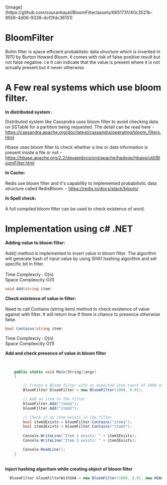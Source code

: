 <br/>
![image](https://github.com/souravkayal/BloomFilter/assets/6651731/40c3521b-9556-4d06-9339-dcf2fdc36151)

<br/>

# BloomFilter

Bollm filter is space efficient probablistic data structure which is invented in 1970 by Burton Howard Bloom. It comes with risk of false positive result but not false negative. 
I.e It can indicate that the value is present where it is not actually present but it never otherwise. 

# A Few real systems which use bloom filter.

<b> In distributed system : </b>

Distributed system like Cassandra uses bloom filter to avoid checking data on SSTable for a partition being requested. The detail can be read here - https://cassandra.apache.org/doc/latest/cassandra/operating/bloom_filters.html

Hbase uses bloom filter to check whether a line or data information is present inside a file or not - https://hbase.apache.org/2.2/devapidocs/org/apache/hadoop/hbase/util/BloomFilter.html

<b> In Cache: </b> </br></br>
Redis use bloom filter and it's capability to implemented probabilistic data structure called RedisBloom. - https://redis.io/docs/stack/bloom/

<b> In Spell check: </b> <br/></br>
A full compiled bloom filter can be used to check existence of word. 

# Implementation using c# .NET 

<b> Adding value to bloom filter: </b> <br><br>
Add() method is implemented to insert value in bloom filter. The algorithm will generate hash of input value by using SHA1 hashing algorithm and set specific bit in filter.  
</br>
Time Complexciy : O(n) </br>
Space Complexcity O(1)

```cs
void Add(string item)
```

<b> Check existence of value in filter: </b> <br><br>
Need to call Contains (string item) method to check existence of value against with filter. It will return true if there is chance to presence otherwise false.

```cs
bool Contains(string item)
```

Time Complexciy : O(n) </br>
Space Complexcity O(1)

<b> Add and check presence of value in bloom filter </b> <br> <br>

```cs

    public static void Main(String[]args)
    {

        // Create a Bloom filter with an expected item count of 1000 and false positive rate of 0.01
        BloomFilter bloomFilter = new BloomFilter(1000, 0.01);

        // Add an item to the filter
        bloomFilter.Add("item1"); 
        bloomFilter.Add("item2");

        // Check if an item exists in the filter
        bool item1Exists = bloomFilter.Contains("item1"); 
        bool item3Exists = bloomFilter.Contains("item3");
        
        Console.WriteLine("Item 1 exists: " + item1Exists);
        Console.WriteLine("Item 3 exists: " + item3Exists);

        Console.ReadLine();
    }
```  
<br> <b> Inject hashing algoritam while creating object of bloom filter </b>
 
```cs
  BloomFilter bloomFilterWithSHA = new BloomFilter(1000, 0.01, new HSHA1());
```
 
 
 

